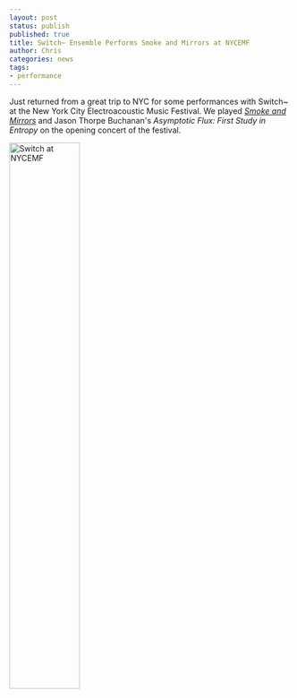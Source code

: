 ```yaml
---
layout: post
status: publish
published: true
title: Switch~ Ensemble Performs Smoke and Mirrors at NYCEMF
author: Chris
categories: news
tags:
- performance
---
```

Just returned from a great trip to NYC for some performances with Switch~ at the New York City Electroacoustic Music Festival. We played [*Smoke and Mirrors*]({{site.baseurl}}/music/smoke-and-mirrors.html) and Jason Thorpe Buchanan's *Asymptotic Flux: First Study in Entropy* on the opening concert of the festival.

<div class="text-xs-center">
  <img src="{{site.baseurl}}/assets/img/switch-nycemf.jpg" alt="Switch at NYCEMF" width="50%" height="50%" border="" align="" />
</div>
